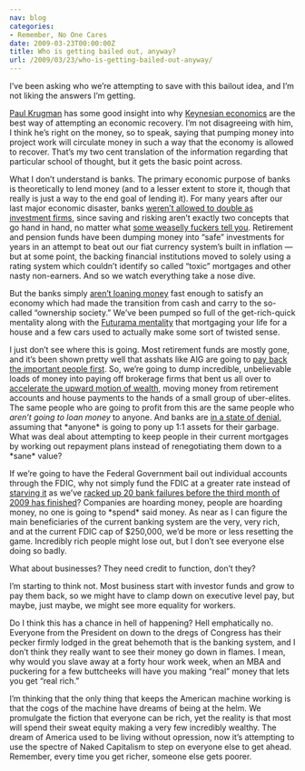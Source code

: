 ```yaml
---
nav: blog
categories:
- Remember, No One Cares
date: 2009-03-23T00:00:00Z
title: Who is getting bailed out, anyway?
url: /2009/03/23/who-is-getting-bailed-out-anyway/
---
```


I’ve been asking who we’re attempting to save with this bailout idea, and I’m not liking the answers I’m getting.

[Paul Krugman][1] has some good insight into why [Keynesian economics][2] are the best way of attempting an economic recovery. I’m not disagreeing with him, I think he’s right on the money, so to speak, saying that pumping money into project work will circulate money in such a way that the economy is allowed to recover. That’s my two cent translation of the information regarding that particular school of thought, but it gets the basic point across.

 [1]: http://krugman.blogs.nytimes.com/
 [2]: http://krugman.blogs.nytimes.com/2008/11/30/the-greatness-of-keynes/

What I don’t understand is banks. The primary economic purpose of banks is theoretically to lend money (and to a lesser extent to store it, though that really is just a way to the end goal of lending it). For many years after our last major economic disaster, banks [weren’t allowed to double as investment firms][3], since saving and risking aren’t exactly two concepts that go hand in hand, no matter what [some weaselly fuckers tell you][4]. Retirement and pension funds have been dumping money into “safe” investments for years in an attempt to beat out our fiat currency system’s built in inflation — but at some point, the backing financial institutions moved to solely using a rating system which couldn’t identify so called “toxic” mortgages and other nasty non-earners. And so we watch everything take a nose dive.

 [3]: http://www.counterpunch.org/kaufman09192008.html
 [4]: http://www.aiginvestments.com/aig/default.htm

But the banks simply [aren’t loaning money][5] fast enough to satisfy an economy which had made the transition from cash and carry to the so-called “ownership society.” We’ve been pumped so full of the get-rich-quick mentality along with the [Futurama mentality][6] that mortgaging your life for a house and a few cars used to actually make some sort of twisted sense.

 [5]: http://www.nytimes.com/2009/01/18/business/18bank.html?em
 [6]: http://www.wired.com/entertainment/hollywood/magazine/15-12/ff_futurama_original

I just don’t see where this is going. Most retirement funds are mostly gone, and it’s been shown pretty well that asshats like AIG are going to [pay back the important people first][7]. So, we’re going to dump incredible, unbelievable loads of money into paying off brokerage firms that bent us all over to [accelerate the upward motion of wealth][8], moving money from retirement accounts and house payments to the hands of a small group of uber-elites. The same people who are going to profit from this are the same people who *aren’t going to loan money* to anyone. And banks are [in a state of denial][9], assuming that \*anyone\* is going to pony up 1:1 assets for their garbage. What was deal about attempting to keep people in their current mortgages by working out repayment plans instead of renegotiating them down to a \*sane\* value?

 [7]: http://slate.com/id/2213942
 [8]: http://tpmcafe.talkingpointsmemo.com/talk/blogs/therap/2008/10/widening-gap-between-rich-and.php
 [9]: http://www.nytimes.com/2009/03/21/business/21bank.html?pagewanted=all

If we’re going to have the Federal Government bail out individual accounts through the FDIC, why not simply fund the FDIC at a greater rate instead of [starving it][10] as we’ve [racked up 20 bank failures before the third month of 2009 has finished][11]? Companies are hoarding money, people are hoarding money, no one is going to \*spend\* said money. As near as I can figure the main beneficiaries of the current banking system are the very, very rich, and at the current FDIC cap of $250,000, we’d be more or less resetting the game. Incredibly rich people might lose out, but I don’t see everyone else doing so badly.

 [10]: http://seekingalpha.com/article/93052-the-potential-funding-shortfall-at-the-fdic
 [11]: http://www.fdic.gov/bank/individual/failed/banklist.html

What about businesses? They need credit to function, don’t they?

I’m starting to think not. Most business start with investor funds and grow to pay them back, so we might have to clamp down on executive level pay, but maybe, just maybe, we might see more equality for workers.

Do I think this has a chance in hell of happening? Hell emphatically no. Everyone from the President on down to the dregs of Congress has their pecker firmly lodged in the great behemoth that is the banking system, and I don’t think they really want to see their money go down in flames. I mean, why would you slave away at a forty hour work week, when an MBA and puckering for a few buttcheeks will have you making “real” money that lets you get “real rich.”

I’m thinking that the only thing that keeps the American machine working is that the cogs of the machine have dreams of being at the helm. We promulgate the fiction that everyone can be rich, yet the reality is that most will spend their sweat equity making a very few incredibly wealthy. The dream of America used to be living without opression, now it’s attempting to use the spectre of Naked Capitalism to step on everyone else to get ahead. Remember, every time you get richer, someone else gets poorer.
